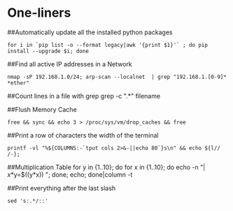 # One-liners

##Automatically update all the installed python packages

	for i in `pip list -o --format legacy|awk '{print $1}'` ; do pip install --upgrade $i; done

##Find all active IP addresses in a Network

	nmap -sP 192.168.1.0/24; arp-scan --localnet  | grep "192.168.1.[0-9]* *ether"

##Count lines in a file with grep
	grep -c ".*" filename

##Flush Memory Cache

	free && sync && echo 3 > /proc/sys/vm/drop_caches && free

##Print a row of characters the width of the terminal

	printf -vl "%${COLUMNS:-`tput cols 2>&-||echo 80`}s\n" && echo ${l// /-};

##Multiplication Table
	for y in {1..10}; do for x in {1..10}; do echo -n "| $x*$y=$((y*x)) "; done; echo; done|column -t

##Print everything after the last slash

	sed 's:.*/::'
